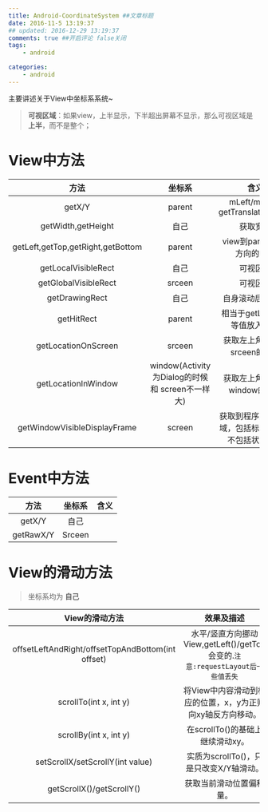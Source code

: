 ```yaml
---
title: Android-CoordinateSystem ##文章标题
date: 2016-11-5 13:19:37
## updated: 2016-12-29 13:19:37
comments: true ##开启评论 false关闭
tags:
    - android

categories:
    - android
---
```


主要讲述关于View中坐标系系统~

<!-- more -->

>**可视区域**：如果view，上半显示，下半超出屏幕不显示，那么可视区域是**上半**，而不是整个；

# View中方法

| 方法 | 坐标系  | 含义 | 
| :------------: |:---------------:|:---------------:| 
| getX/Y | parent | mLeft/mTop + getTranslationX/Y()|
| getWidth,getHeight | 自己 | 获取宽高|
| getLeft,getTop,getRight,getBottom | parent |view到parent某一方向的距离|
| getLocalVisibleRect | 自己 |可视区域 |
| getGlobalVisibleRect | srceen |可视区域 |
| getDrawingRect | 自己 | 自身滚动后的Rect|
| getHitRect | parent | 相当于getLeft/Top等值放入Rect |
| getLocationOnScreen | srceen | 获取左上角的点在srceen的位置 |
| getLocationInWindow | window(Activity为Dialog的时候和 screen不一样大) |获取左上角的点在window的位置 |
| getWindowVisibleDisplayFrame | screen |获取到程序显示的区域，包括标题栏，但不包括状态栏。 |

# Event中方法

| 方法 | 坐标系  | 含义 | 
| :------------: |:---------------:|:---------------:| 
| getX/Y | 自己 | |
| getRawX/Y| Srceen | |

# View的滑动方法

>坐标系均为  **自己**

| View的滑动方法 | 效果及描述  |
| :------------: |:---------------:|
| offsetLeftAndRight/offsetTopAndBottom(int offset)| 	水平/竖直方向挪动View,getLeft()/getTop会变的.`注意:requestLayout后一些值丢失`| 
| scrollTo(int x, int y)| 	将View中内容滑动到相应的位置，x，y为正则向xy轴反方向移动。| 
| scrollBy(int x, int y)| 	在scrollTo()的基础上继续滑动xy。| 
| setScrollX/setScrollY(int value)| 	实质为scrollTo()，只是只改变X/Y轴滑动。| 
| getScrollX()/getScrollY()| 获取当前滑动位置偏移量。| 
